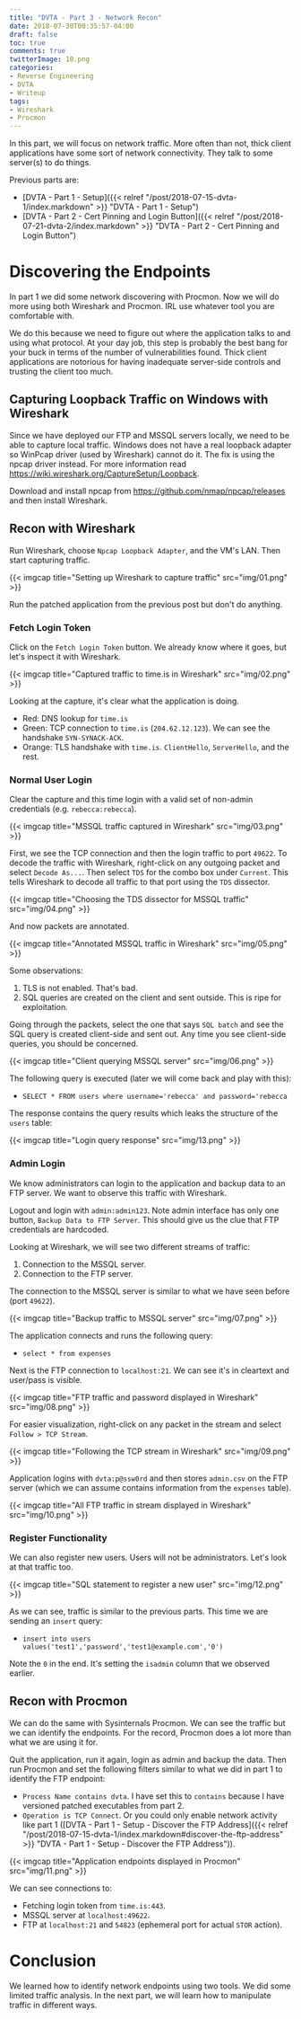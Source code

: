 ```yaml
---
title: "DVTA - Part 3 - Network Recon"
date: 2018-07-30T00:35:57-04:00
draft: false
toc: true
comments: true
twitterImage: 10.png
categories:
- Reverse Engineering
- DVTA
- Writeup
tags:
- Wireshark
- Procmon
---
```


In this part, we will focus on network traffic. More often than not, thick client applications have some sort of network connectivity. They talk to some server(s) to do things.

Previous parts are:

* [DVTA - Part 1 - Setup]({{< relref "/post/2018-07-15-dvta-1/index.markdown" >}} "DVTA - Part 1 - Setup")
* [DVTA - Part 2 - Cert Pinning and Login Button]({{< relref "/post/2018-07-21-dvta-2/index.markdown" >}} "DVTA - Part 2 - Cert Pinning and Login Button")

<!--more-->

# Discovering the Endpoints
In part 1 we did some network discovering with Procmon. Now we will do more using both Wireshark and Procmon. IRL use whatever tool you are comfortable with.

We do this because we need to figure out where the application talks to and using what protocol. At your day job, this step is probably the best bang for your buck in terms of the number of vulnerabilities found. Thick client applications are notorious for having inadequate server-side controls and trusting the client too much.

## Capturing Loopback Traffic on Windows with Wireshark
Since we have deployed our FTP and MSSQL servers locally, we need to be able to capture local traffic. Windows does not have a real loopback adapter so WinPcap driver (used by Wireshark) cannot do it. The fix is using the npcap driver instead. For more information read https://wiki.wireshark.org/CaptureSetup/Loopback.

Download and install npcap from https://github.com/nmap/npcap/releases and then install Wireshark.

## Recon with Wireshark
Run Wireshark, choose `Npcap Loopback Adapter`, and the VM's LAN. Then start capturing traffic.

{{< imgcap title="Setting up Wireshark to capture traffic" src="img/01.png" >}}

Run the patched application from the previous post but don't do anything.

### Fetch Login Token
Click on the `Fetch Login Token` button. We already know where it goes, but let's inspect it with Wireshark.

{{< imgcap title="Captured traffic to time.is in Wireshark" src="img/02.png" >}}

Looking at the capture, it's clear what the application is doing.

* Red: DNS lookup for `time.is`
* Green: TCP connection to `time.is` (`204.62.12.123`). We can see the handshake `SYN-SYNACK-ACK`.
* Orange: TLS handshake with `time.is`. `ClientHello`, `ServerHello`, and the rest.

### Normal User Login
Clear the capture and this time login with a valid set of non-admin credentials (e.g. `rebecca:rebecca`).

{{< imgcap title="MSSQL traffic captured in Wireshark" src="img/03.png" >}}

First, we see the TCP connection and then the login traffic to port `49622`. To decode the traffic with Wireshark, right-click on any outgoing packet and select `Decode As...`. Then select `TDS` for the combo box under `Current`. This tells Wireshark to decode all traffic to that port using the `TDS` dissector.

{{< imgcap title="Choosing the TDS dissector for MSSQL traffic" src="img/04.png" >}}

And now packets are annotated.

{{< imgcap title="Annotated MSSQL traffic in Wireshark" src="img/05.png" >}}

Some observations:

1. TLS is not enabled. That's bad.
2. SQL queries are created on the client and sent outside. This is ripe for exploitation.

Going through the packets, select the one that says `SQL batch` and see the SQL query is created client-side and sent out. Any time you see client-side queries, you should be concerned.

{{< imgcap title="Client querying MSSQL server" src="img/06.png" >}}

The following query is executed (later we will come back and play with this):

* `SELECT * FROM users where username='rebecca' and password='rebecca`

The response contains the query results which leaks the structure of the `users` table:

{{< imgcap title="Login query response" src="img/13.png" >}}

### Admin Login
We know administrators can login to the application and backup data to an FTP server. We want to observe this traffic with Wireshark.

Logout and login with `admin:admin123`. Note admin interface has only one button, `Backup Data to FTP Server`. This should give us the clue that FTP credentials are hardcoded.

Looking at Wireshark, we will see two different streams of traffic:

1. Connection to the MSSQL server.
2. Connection to the FTP server.

The connection to the MSSQL server is similar to what we have seen before (port `49622`).

{{< imgcap title="Backup traffic to MSSQL server" src="img/07.png" >}}

The application connects and runs the following query:

* `select * from expenses`

Next is the FTP connection to `localhost:21`. We can see it's in cleartext and user/pass is visible.

{{< imgcap title="FTP traffic and password displayed in Wireshark" src="img/08.png" >}}

For easier visualization, right-click on any packet in the stream and select `Follow > TCP Stream`.

{{< imgcap title="Following the TCP stream in Wireshark" src="img/09.png" >}}

Application logins with `dvta:p@ssw0rd` and then stores `admin.csv` on the FTP server (which we can assume contains information from the `expenses` table).

{{< imgcap title="All FTP traffic in stream displayed in Wireshark" src="img/10.png" >}}

### Register Functionality
We can also register new users. Users will not be administrators. Let's look at that traffic too.

{{< imgcap title="SQL statement to register a new user" src="img/12.png" >}}

As we can see, traffic is similar to the previous parts. This time we are sending an `insert` query:

* `insert into users values('test1','password','test1@example.com','0')`

Note the `0` in the end. It's setting the `isadmin` column that we observed earlier.

## Recon with Procmon
We can do the same with Sysinternals Procmon. We can see the traffic but we can identify the endpoints. For the record, Procmon does a lot more than what we are using it for.

Quit the application, run it again, login as admin and backup the data. Then run Procmon and set the following filters similar to what we did in part 1 to identify the FTP endpoint:

* `Process Name contains dvta`. I have set this to `contains` because I have versioned patched executables from part 2. 
* `Operation is TCP Connect`. Or you could only enable network activity like part 1 ([DVTA - Part 1 - Setup - Discover the FTP Address]({{< relref "/post/2018-07-15-dvta-1/index.markdown#discover-the-ftp-address" >}} "DVTA - Part 1 - Setup - Discover the FTP Address")).

{{< imgcap title="Application endpoints displayed in Procmon" src="img/11.png" >}}

We can see connections to:

* Fetching login token from `time.is:443`.
* MSSQL server at `localhost:49622`.
* FTP at `localhost:21` and `54823` (ephemeral port for actual `STOR` action).

# Conclusion
We learned how to identify network endpoints using two tools. We did some limited traffic analysis. In the next part, we will learn how to manipulate traffic in different ways.